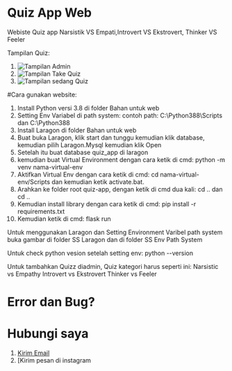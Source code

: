 # Quiz App Web
Webiste Quiz app Narsistik VS Empati,Introvert VS Ekstrovert, Thinker VS Feeler

Tampilan Quiz:
1. ![Tampilan Admin]()
2. ![Tampilan Take Quiz]()
3. ![Tampilan sedang Quiz]()

#Cara gunakan website:

1. Install Python versi 3.8 di folder Bahan untuk web
2. Setting Env Variabel di path system: contoh path: C:\Python388\Scripts dan C:\Python388
3. Install Laragon di folder Bahan untuk web
4. Buat buka Laragon, klik start dan tunggu kemudian klik database, kemudian pilih Laragon.Mysql kemudian klik Open
5. Setelah itu buat database quiz_app di laragon
6. kemudian buat Virtual Environment dengan cara ketik di cmd: python -m venv nama-virtual-env
7. Aktifkan Virtual Env dengan cara ketik di cmd: cd nama-virtual-env/Scripts dan kemudian ketik activate.bat.
8. Arahkan ke folder root quiz-app, dengan ketik di cmd dua kali: cd .. dan cd ..
9. Kemudian install library dengan cara ketik di cmd: pip install -r requirements.txt
10. Kemudian ketik di cmd: flask run

Untuk menggunakan Laragon dan Setting Environment Varibel path system buka gambar di folder SS Laragon dan di folder SS Env Path System

Untuk check python vesion setelah setting env: python --version

Untuk tambahkan Quizz diadmin, Quiz kategori harus seperti ini:
Narsistic vs Empathy
Introvert vs Ekstrovert
Thinker vs Feeler

# Error dan Bug?
# Hubungi saya
1. [Kirim Email](https://mailto:anandaraufm@gmail.com)
2. [Kirim pesan di instagram
